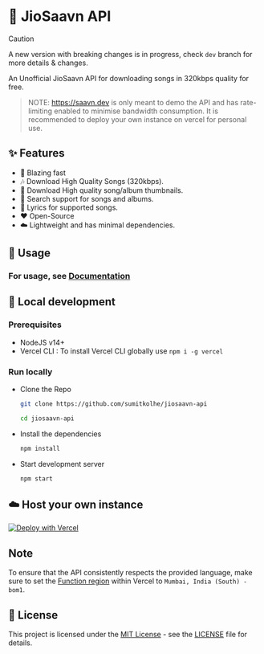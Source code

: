 # :musical_note: JioSaavn API

> [!CAUTION]
> A new version with breaking changes is in progress, check `dev` branch for more details & changes.


An Unofficial JioSaavn API for downloading songs in 320kbps quality for free.

> NOTE: <https://saavn.dev> is only meant to demo the API and has rate-limiting enabled to minimise bandwidth consumption. It is recommended to deploy your own instance on vercel for personal use.

## :sparkles: Features

- :rocket: Blazing fast
- :notes: Download High Quality Songs (320kbps).
- :sunrise: Download High quality song/album thumbnails.
- :mag_right: Search support for songs and albums.
- :musical_score: Lyrics for supported songs.
- :heart: Open-Source
- :cloud: Lightweight and has minimal dependencies.

## :mag_right: Usage

### For usage, see [Documentation](https://docs.saavn.dev)

## :construction_worker: Local development

### Prerequisites

- NodeJS v14+
- Vercel CLI : To install Vercel CLI globally use `npm i -g vercel`

### Run locally

- Clone the Repo

  ```sh
  git clone https://github.com/sumitkolhe/jiosaavn-api

  cd jiosaavn-api
  ```

- Install the dependencies

  ```sh
  npm install
  ```

- Start development server

  ```sh
  npm start
  ```

## ☁️ Host your own instance

[![Deploy with Vercel](https://vercel.com/button)](https://vercel.com/new/clone?repository-url=https://github.com/sumitkolhe/jiosaavn-api)

## Note

To ensure that the API consistently respects the provided language, make sure to set the [Function region](https://vercel.com/docs/concepts/functions/serverless-functions/regions) within Vercel to `Mumbai, India (South) - bom1`.

## 📜 License

This project is licensed under the [MIT License](https://opensource.org/licenses/MIT) - see the [LICENSE](LICENSE) file for details.
